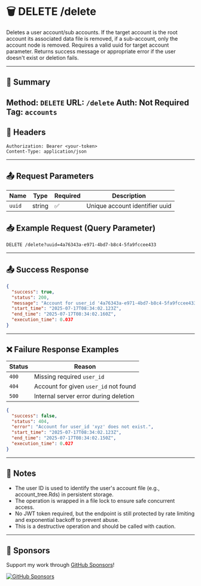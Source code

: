 # 🗑️ DELETE /delete
Deletes a user account/sub accounts. If the target account is the root account its associated data file is removed, if a sub-account, only the account node is removed. Requires a valid uuid for target account parameter. Returns success message or appropriate error if the user doesn't exist or deletion fails.

---

## 📌 Summary

**Method:** `DELETE`
**URL:** `/delete`
**Auth:** Not Required
**Tag:** `accounts`
---

## 🔐 Headers

```
Authorization: Bearer <your-token>
Content-Type: application/json
```
---

## 📤 Request Parameters

| Name      | Type   | Required | Description                         |
| --------- | ------ | -------- | ----------------------------------- |
| `uuid` | string | ✅        | Unique account identifier uuid        |


## 📥 Example Request (Query Parameter)

```
DELETE /delete?uuid=4a76343a-e971-4bd7-b8c4-5fa9fccee433
```
---

## 📤 Success Response

```json
{
  "success": true,
  "status": 200,
  "message": "Account for user_id '4a76343a-e971-4bd7-b8c4-5fa9fccee433' deleted successfully.",
  "start_time": "2025-07-17T08:34:02.123Z",
  "end_time": "2025-07-17T08:34:02.160Z",
  "execution_time": 0.037
}
```
---

## ❌ Failure Response Examples

| Status | Reason                                |
| ------ | ------------------------------------- |
| `400`  | Missing required `user_id`            |
| `404`  | Account for given `user_id` not found |
| `500`  | Internal server error during deletion |


```json
{
  "success": false,
  "status": 404,
  "error": "Account for user_id 'xyz' does not exist.",
  "start_time": "2025-07-17T08:34:02.123Z",
  "end_time": "2025-07-17T08:34:02.150Z",
  "execution_time": 0.027
}
```

---

## 🧠 Notes
- The user ID is used to identify the user's account file (e.g., account_tree.Rds) in persistent storage.
- The operation is wrapped in a file lock to ensure safe concurrent access.
- No JWT token required, but the endpoint is still protected by rate limiting and exponential backoff to prevent abuse.
- This is a destructive operation and should be called with caution.

---

## 💖 Sponsors

Support my work through [GitHub Sponsors](https://github.com/sponsors/statisticsguru1)!

[![GitHub Sponsors](https://img.shields.io/github/sponsors/statisticsguru1?style=flat-square)](https://github.com/sponsors/statisticsguru1)
